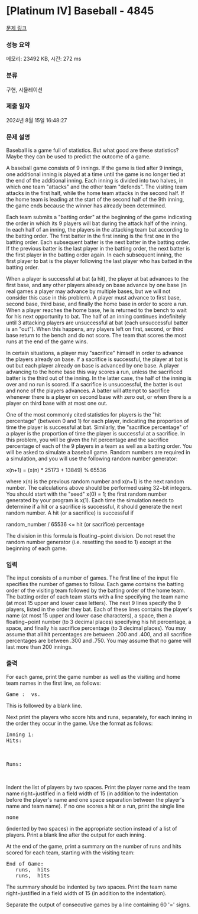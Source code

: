 # [Platinum IV] Baseball - 4845 

[문제 링크](https://www.acmicpc.net/problem/4845) 

### 성능 요약

메모리: 23492 KB, 시간: 272 ms

### 분류

구현, 시뮬레이션

### 제출 일자

2024년 8월 15일 16:48:27

### 문제 설명

<p>Baseball is a game full of statistics. But what good are these statistics? Maybe they can be used to predict the outcome of a game.</p>

<p>A baseball game consists of 9 innings. If the game is tied after 9 innings, one additional inning is played at a time until the game is no longer tied at the end of the additional inning. Each inning is divided into two halves, in which one team "attacks" and the other team "defends". The visiting team attacks in the first half, while the home team attacks in the second half. If the home team is leading at the start of the second half of the 9th inning, the game ends because the winner has already been determined.</p>

<p>Each team submits a "batting order" at the beginning of the game indicating the order in which its 9 players will bat during the attack half of the inning. In each half of an inning, the players in the attacking team bat according to the batting order. The first batter in the first inning is the first one in the batting order. Each subsequent batter is the next batter in the batting order. If the previous batter is the last player in the batting order, the next batter is the first player in the batting order again. In each subsequent inning, the first player to bat is the player following the last player who has batted in the batting order.</p>

<p>When a player is successful at bat (a hit), the player at bat advances to the first base, and any other players already on base advance by one base (in real games a player may advance by multiple bases, but we will not consider this case in this problem). A player must advance to first base, second base, third base, and finally the home base in order to score a run. When a player reaches the home base, he is returned to the bench to wait for his next opportunity to bat. The half of an inning continues indefinitely until 3 attacking players are unsuccessful at bat (each unsuccessful batter is an "out"). When this happens, any players left on first, second, or third base return to the bench and do not score. The team that scores the most runs at the end of the game wins.</p>

<p>In certain situations, a player may "sacrifice" himself in order to advance the players already on base. If a sacrifice is successful, the player at bat is out but each player already on base is advanced by one base. A player advancing to the home base this way scores a run, unless the sacrificed batter is the third out of the inning. In the latter case, the half of the inning is over and no run is scored. If a sacrifice is unsuccessful, the batter is out and none of the players advances. A batter will attempt to sacrifice whenever there is a player on second base with zero out, or when there is a player on third base with at most one out.</p>

<p>One of the most commonly cited statistics for players is the "hit percentage" (between 0 and 1) for each player, indicating the proportion of time the player is successful at bat. Similarly, the "sacrifice percentage" of a player is the proportion of time the player is successful at a sacrifice. In this problem, you will be given the hit percentage and the sacrifice percentage of each of the 9 players in a team as well as a batting order. You will be asked to simulate a baseball game. Random numbers are required in a simulation, and you will use the following random number generator:</p>

<p>x(n+1) = (x(n) * 25173 + 13849) % 65536</p>

<p>where x(n) is the previous random number and x(n+1) is the next random number. The calculations above should be performed using 32−bit integers. You should start with the "seed" x(0) = 1; the first random number generated by your program is x(1). Each time the simulation needs to determine if a hit or a sacrifice is successful, it should generate the next random number. A hit (or a sacrifice) is successful if</p>

<p>random_number / 65536 <= hit (or sacrifice) percentage</p>

<p>The division in this formula is floating−point division. Do not reset the random number generator (i.e. resetting the seed to 1) except at the beginning of each game.</p>

### 입력 

 <p>The input consists of a number of games. The first line of the input file specifies the number of games to follow. Each game contains the batting order of the visiting team followed by the batting order of the home team. The batting order of each team starts with a line specifying the team name (at most 15 upper and lower case letters). The next 9 lines specify the 9 players, listed in the order they bat. Each of these lines contains the player's name (at most 15 upper and lower case characters), a space, then a floating−point number (to 3 decimal places) specifying his hit percentage, a space, and finally his sacrifice percentage (to 3 decimal places). You may assume that all hit percentages are between .200 and .400, and all sacrifice percentages are between .300 and .750. You may assume that no game will last more than 200 innings.</p>

### 출력 

 <p>For each game, print the game number as well as the visiting and home team names in the first line, as follows:</p>

<pre>Game <x>: <visiting> vs. <home></pre>

<p>This is followed by a blank line.</p>

<p>Next print the players who score hits and runs, separately, for each inning in the order they occur in the game. Use the format as follows:</p>

<pre>Inning 1:
Hits:
 <player1> <team>
 <player2> <team>

Runs:
 <player3> <team>
 <player4> <team></pre>

<p>Indent the list of players by two spaces. Print the player name and the team name right−justified in a field width of 15 (in addition to the indentation before the player's name and one space separation between the player's name and team name). If no one scores a hit or a run, print the single line</p>

<pre>none</pre>

<p>(indented by two spaces) in the appropriate section instead of a list of players. Print a blank line after the output for each inning.</p>

<p>At the end of the game, print a summary on the number of runs and hits scored for each team, starting with the visiting team:</p>

<pre>End of Game:
 <visiting> <x> runs, <x> hits
 <home> <x> runs, <x> hits</pre>

<p>The summary should be indented by two spaces. Print the team name right−justified in a field width of 15 (in addition to the indentation).</p>

<p>Separate the output of consecutive games by a line containing 60 '=' signs.</p>

